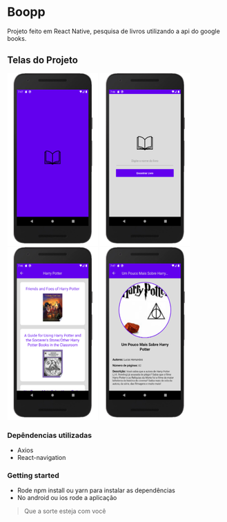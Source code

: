 # Boopp

Projeto feito em React Native, pesquisa de livros utilizando a api do google books.

## Telas do Projeto

<img src="https://github.com/Daniels887/Boopp/blob/master/telas/Splash.png" alt="Splash" width="210" height="400" /> <img src="https://github.com/Daniels887/Boopp/blob/master/telas/Home.png" alt="Home" width="210" height="400"/> <img src="https://github.com/Daniels887/Boopp/blob/master/telas/Books.png" alt="Books" width="210" height="400"/> <img src="https://github.com/Daniels887/Boopp/blob/master/telas/Description.png" alt="Books" width="210" height="400"/>

### Depêndencias utilizadas
* Axios
* React-navigation

### Getting started

* Rode npm install ou yarn para instalar as dependências
* No android ou ios rode a aplicação

> Que a sorte esteja com você
